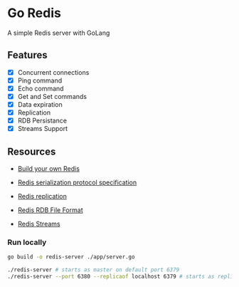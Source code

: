 # Go Redis

A simple Redis server with GoLang

## Features

- [X] Concurrent connections
- [X] Ping command
- [X] Echo command
- [X] Get and Set commands
- [X] Data expiration
- [X] Replication
- [X] RDB Persistance
- [X] Streams Support

## Resources

- [Build your own Redis](https://app.codecrafters.io/courses/redis/overview?_gl=1*unh9pm*_ga*MTIxODMxNTYxNi4xNzA5ODE3OTE2*_ga_N8D6K4M2HE*MTcxMDA2OTQ4OS4xMC4xLjE3MTAwNzExNjEuMC4wLjA.)

- [Redis serialization protocol specification](https://redis.io/docs/reference/protocol-spec/#resp-simple-strings)

- [Redis replication](https://redis.io/docs/management/replication)

- [Redis RDB File Format](https://rdb.fnordig.de/file_format.html)

- [Redis Streams](https://redis.io/docs/data-types/streams/)

### Run locally

```bash
go build -o redis-server ./app/server.go

./redis-server # starts as master on default port 6379
./redis-server --port 6380 --replicaof localhost 6379 # starts as replica on port 6380
```